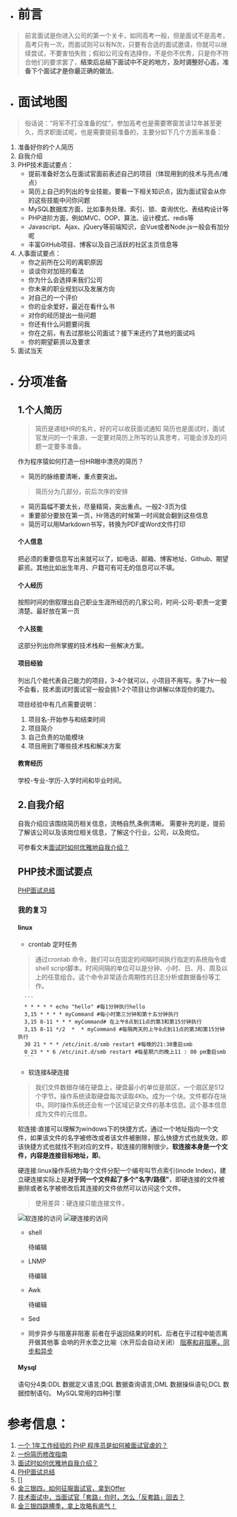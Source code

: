 - # 前言
> 前言面试是你进入公司的第一个关卡，如同高考一般，但是面试不是高考，高考只有一次，而面试则可以有N次，只要有合适的面试邀请，你就可以继续尝试，不要害怕失败；假如公司没有选择你，不是你不优秀，只是你不符合他们的要求罢了，**结束后总结下面试中不足的地方，及时调整好心态，准备下个面试才是你最正确的做法**。

- # 面试地图
> 俗话说：“将军不打没准备的仗”，参加高考也是需要寒窗苦读12年甚至更久，而求职面试呢，也是需要提前准备的，主要分如下几个方面来准备：

1. 准备好你的个人简历
2. 自我介绍
3. PHP技术面试要点：
   -   提前准备好怎么在面试官面前表述自己的项目（体现用到的技术与亮点/难点）
   -   简历上自己的列出的专业技能，要看一下相关知识点，因为面试官会从你的这些技能中问你问题
   -   MySQL数据库方面，比如事务处理、索引、锁、查询优化、表结构设计等
   -   PHP进阶方面，例如MVC、OOP、算法、设计模式、redis等
   -   Javascript、Ajax、jQuery等前端知识，会Vue或者Node.js一般会有加分呢
   -   丰富GitHub项目、博客以及自己活跃的社区主页信息等
4. 人事面试要点：
   - 你之前所在公司的离职原因
   - 谈谈你对加班的看法
   - 你为什么会选择来我们公司
   - 你未来的职业规划以及发展方向
   - 对自己的一个评价
   - 你的业余爱好，最近在看什么书
   - 对你的经历提出一些问题
   - 你还有什么问题要问我
   - 你在之前，有去过那些公司面试？接下来还约了其他的面试吗
   - 你的期望薪资以及要求
5. 面试当天

- # 分项准备   
    ## 1.个人简历
     > 简历是递给HR的名片，好的可以收获面试通知
     简历也是面试时，面试官发问的一个来源，一定要对简历上所写的认真思考，可能会涉及的问题一定要多准备。
    
    作为程序猿如何打造一份HR眼中漂亮的简历？
    - 简历的脉络要清晰，重点要突出。
    > 简历分为几部分，前后次序的安排
    - 简历篇幅不要太长，尽量精简，突出重点。一般2-3页为佳
    - 重要部分要放在第一页，Hr筛选的时候第一时间就会翻到这些信息
    - 简历可以用Markdown书写，转换为PDF或Word文件打印
    
    #### 个人信息
     把必须的重要信息写出来就可以了，如电话、邮箱、博客地址、Github、期望薪资。其他比如出生年月、户籍可有可无的信息可以不填。
    
    #### 个人经历
    按照时间的倒叙理出自己职业生涯所经历的几家公司，时间-公司-职责一定要清楚。最好放在第一页
    
    #### 个人技能
    这部分列出你所掌握的技术栈和一些解决方案。
    
    #### 项目经验
    列出几个能代表自己能力的项目，3-4个就可以，小项目不用写。多了Hr一般不会看，技术面试时面试官一般会挑1-2个项目让你讲解以体现你的能力。
    
    项目经验中有几点需要说明：
    1. 项目名-开始参与和结束时间
    2. 项目简介
    3. 自己负责的功能模块
    4. 项目用到了哪些技术栈和解决方案
    
    #### 教育经历
    学校-专业-学历-入学时间和毕业时间。
    
    ## 2.自我介绍
    自我介绍应该围绕简历相关信息，流畅自然,条例清晰。
    需要补充的是，提前了解该公司以及该岗位相关信息，了解这个行业，公司，以及岗位。
    
    可参看文末[面试时如何优雅地自我介绍？](https://juejin.im/post/5c773c78518825347a561f92)

    ## PHP技术面试要点
    [PHP面试总结](https://juejin.im/post/5b97618bf265da0aff17204f)
    
    ### 我的复习
        
    #### linux
        
    - crontab 定时任务
    > 通过crontab 命令，我们可以在固定的间隔时间执行指定的系统指令或 shell script脚本。时间间隔的单位可以是分钟、小时、日、月、周及以上的任意组合。这个命令非常适合周期性的日志分析或数据备份等工作。
        
        ```
        * * * * * echo "hello" #每1分钟执行hello
        3,15 * * * * myCommand #每小时第三分钟和第十五分钟执行
        3,15 8-11 * * * myCommand# 在上午8点到11点的第3和第15分钟执行
        3,15 8-11 */2  *  * myCommand #每隔两天的上午8点到11点的第3和第15分钟执行
        30 21 * * * /etc/init.d/smb restart #每晚的21:30重启smb
        0 23 * * 6 /etc/init.d/smb restart #每星期六的晚上11 : 00 pm重启smb
        ```
        
    - 软连接&硬连接
    > 我们文件数据存储在硬盘上，硬盘最小的单位是扇区，一个扇区是512个字节。操作系统读取硬盘每次读取4Kb。成为一个块。文件都存在块中。同时操作系统还会有一个区域记录文件的基本信息。这个基本信息成为文件的元信息。
    
    软连接:直接可以理解为windows下的快捷方式，通过一个地址指向一个文件，如果该文件的名字被修改或者该文件被删除，那么快捷方式也就失效，即该快捷方式也就找不到对应的文件，软连接的限制很少。**软连接本身是一个文件，内容是连接目标地址，即**。
    
    硬连接:linux操作系统为每个文件分配一个编号叫节点索引(inode Index)，建立硬连接实际上是**对于同一个文件起了多个"名字/路径"**，即硬连接的文件被删除或者名字被修改后其连接的文件依然可以访问这个文件。
    
    > 使用差异：硬连接只能连接文件，
    
    ![软连接的访问](https://www.ibm.com/developerworks/cn/linux/l-cn-hardandsymb-links/image002.jpg)
    ![硬连接的访问](https://www.ibm.com/developerworks/cn/linux/l-cn-hardandsymb-links/image001.jpg)
    
    
   - shell
   
        待编辑
   - LNMP
    
        待编辑
   - Awk
   
        待编辑
   - Sed
    
   - 同步异步与阻塞非阻塞
    前者在乎返回结果的时机、后者在乎过程中能否离开做其他事
    会响的开水壶之比喻（水开后会自动关闭）
    [阻塞和非阻塞，同步和异步](https://www.cnblogs.com/George1994/p/6702084.html)

   #### Mysql
   语句分4类:DDL 数据定义语言;DQL 数据查询语言;DML 数据操纵语句;DCL 数据控制语句。
   MySQL常用的四种引擎
   
   
# 参考信息：  

1. [一个 1年工作经验的 PHP 程序员是如何被面试官虐的？](https://juejin.im/post/5cae980b6fb9a068b65e16e9)
2. [一份简历修改指南](https://juejin.im/post/5c73f472f265da2d980909ee)
3. [面试时如何优雅地自我介绍？](https://juejin.im/post/5c773c78518825347a561f92)
4. [PHP面试总结](https://juejin.im/post/5b97618bf265da0aff17204f)
5. []
6. [金三银四，如何征服面试官，拿到Offer](https://juejin.im/post/5c75089151882577cb17ba62)
7. [技术面试中，当面试官「套路」你时，怎么「反套路」回去？](https://juejin.im/entry/5c9c36f15188251d56425b40)
8. [金三银四跳槽季，拿上攻略有底气！](https://juejin.im/post/5c7f3b195188251ba64ea8b3#heading-20)



        
  